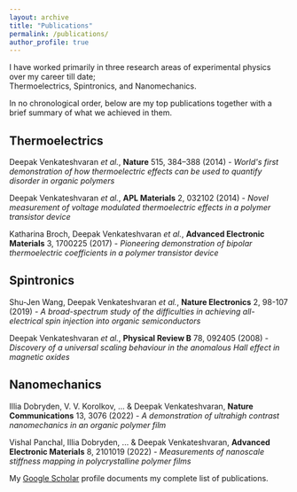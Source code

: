 ```yaml
---
layout: archive
title: "Publications"
permalink: /publications/
author_profile: true
---
```

I have worked primarily in three research areas of experimental physics over my career till date;  
Thermoelectrics, Spintronics, and Nanomechanics.  

In no chronological order, below are my top publications together with a brief summary of what we achieved in them. 

## Thermoelectrics

Deepak Venkateshvaran *et al.*, **Nature** 515, 384–388 (2014) - *World's first demonstration of how thermoelectric effects can be used to quantify disorder in organic polymers*  

Deepak Venkateshvaran *et al.*, **APL Materials** 2, 032102 (2014) - *Novel measurement of voltage modulated thermoelectric effects in a polymer transistor device*  

Katharina Broch, Deepak Venkateshvaran *et al.*, **Advanced Electronic Materials** 3, 1700225 (2017) - *Pioneering demonstration of bipolar thermoelectric coefficients in a polymer transistor device*  
 

## Spintronics 

Shu-Jen Wang, Deepak Venkateshvaran *et al.*, **Nature Electronics** 2, 98-107 (2019) - *A broad-spectrum study of the difficulties in achieving all-electrical spin injection into organic semiconductors*  

Deepak Venkateshvaran *et al.*, **Physical Review B** 78, 092405 (2008) - *Discovery of a universal scaling behaviour in the anomalous Hall effect in magnetic oxides*  

## Nanomechanics

Illia Dobryden, V. V. Korolkov, ... & Deepak Venkateshvaran, **Nature Communications** 13, 3076 (2022) - *A demonstration of ultrahigh contrast nanomechanics in an organic polymer film*   

Vishal Panchal, Illia Dobryden, ... & Deepak Venkateshvaran, **Advanced Electronic Materials** 8, 2101019 (2022) - *Measurements of nanoscale stiffness mapping in polycrystalline polymer films*  


My [Google Scholar](https://scholar.google.co.uk/citations?user=otuUyXIAAAAJ&hl=en) profile documents my complete list of publications.
